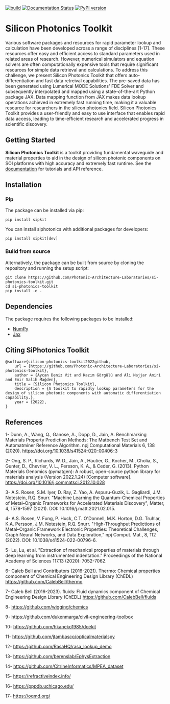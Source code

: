 [![build](https://github.com/Photonic-Architecture-Laboratories/si-photonics-toolkit/actions/workflows/makefile.yml/badge.svg)](https://github.com/Photonic-Architecture-Laboratories/si-photonics-toolkit/actions/workflows/makefile.yml)
[![Documentation Status](https://readthedocs.org/projects/sipkit/badge/?version=latest)](https://sipkit.readthedocs.io/en/latest/?badge=latest)
[![PyPI version](https://badge.fury.io/py/sipkit.svg)](https://badge.fury.io/py/sipkit)

# Silicon Photonics Toolkit

Various software packages and resources for rapid parameter lookup and calculation have been developed across a range of disciplines [1-17]. These resources offer easy and efficient access to standard parameters used in related areas of research. However, numerical simulators and equation solvers are often computationally expensive tools that require significant resources for simple data retrieval and calculations. To address this challenge, we present Silicon Photonics Toolkit that offers auto-differentiation and fast data retreival capabilities. The pre-saved data has been generated using Lumerical MODE Solutions' FDE Solver and subsequently interpolated and mapped using a state-of-the-art Python package JAX. Data mapping function from JAX makes data lookup operations achieved in extremely fast running time, making it a valuable resource for researchers in the silicon photonics field. Silicon Photonics Toolkit provides a user-friendly and easy to use interface that enables rapid data access, leading to time-efficient research and accelerated progress in scientific discovery.

## Getting Started

**Silicon Photonics Toolkit** is a toolkit providing fundamental waveguide and material properties to aid in the design of silicon photonic components on SOI platforms with high accuracy and extremely fast runtime. See the [documentation](https://sipkit.readthedocs.io/en/latest/) for tutorials and API reference.

## Installation

### Pip

The package can be installed via pip:

    pip install sipkit

You can install siphotonics with additional packages for developers:

    pip install sipkit[dev]

### Build from source

Alternatively, the package can be built from source by cloning the repository and running the setup script:

    git clone https://github.com/Photonic-Architecture-Laboratories/si-photonics-toolkit.git
    cd si-photonics-toolkit
    pip install -e .

## Dependencies

The package requires the following packages to be installed:

-   [NumPy](https://numpy.org/)
-   [Jax](https://jax.readthedocs.io/en/latest/index.html)

## Citing SiPhotonics Toolkit

    @software{silicon-photonics-toolkit2022github,
        url = {https://github.com/Photonic-Architecture-Laboratories/si-photonics-toolkit},
        author = {Aycan Deniz Vit and Kazım Görgülü and Ali Najjar Amiri and Emir Salih Mağden},
        title = {Silicon Photonics Toolkit},
        description = {A toolkit to rapidly lookup parameters for the design of silicon photonic components with automatic differentiation capability.},
        year = {2022},
    }
    
## References

1- Dunn, A., Wang, Q., Ganose, A., Dopp, D., Jain, A. Benchmarking Materials Property
Prediction Methods: The Matbench Test Set and Automatminer Reference Algorithm. npj 
Computational Materials 6, 138 (2020). https://doi.org/10.1038/s41524-020-00406-3

2- Ong, S. P., Richards, W. D., Jain, A., Hautier, G., Kocher, M., Cholia, S., Gunter, D., Chevrier, V. L., Persson, K. A., & Ceder, G. (2013). Python Materials Genomics (pymatgen): A robust, open-source python library for materials analysis (Version 2022.1.24) [Computer software]. https://doi.org/10.1016/j.commatsci.2012.10.028

3- A.S. Rosen, S.M. Iyer, D. Ray, Z. Yao, A. Aspuru-Guzik, L. Gagliardi, J.M. Notestein, R.Q. Snurr. "Machine Learning the Quantum-Chemical Properties of Metal–Organic Frameworks for Accelerated Materials Discovery", Matter, 4, 1578-1597 (2021). DOI: 10.1016/j.matt.2021.02.015.

4- A.S. Rosen, V. Fung, P. Huck, C.T. O'Donnell, M.K. Horton, D.G. Truhlar, K.A. Persson, J.M. Notestein, R.Q. Snurr. "High-Throughput Predictions of Metal–Organic Framework Electronic Properties: Theoretical Challenges, Graph Neural Networks, and Data Exploration," npj Comput. Mat., 8, 112 (2022). DOI: 10.1038/s41524-022-00796-6.

5- Lu, Lu, et al. "Extraction of mechanical properties of materials through deep learning from instrumented indentation." Proceedings of the National Academy of Sciences 117.13 (2020): 7052-7062.

6- Caleb Bell and Contributors (2016-2021). Thermo: Chemical properties component of Chemical Engineering Design Library (ChEDL) https://github.com/CalebBell/thermo

7- Caleb Bell (2016-2023). fluids: Fluid dynamics component of Chemical Engineering Design Library (ChEDL) https://github.com/CalebBell/fluids

8- https://github.com/wigging/chemics

9- https://github.com/dukenmarga/civil-engineering-toolbox

10- https://github.com/hkaneko1985/dcekit

11- https://github.com/jtambasco/opticalmaterialspy

12- https://github.com/RasaHQ/rasa_lookup_demo

13- https://github.com/berenslab/EphysExtraction

14- https://github.com/CitrineInformatics/MPEA_dataset

15- https://refractiveindex.info/

16- https://pppdb.uchicago.edu/

17- https://oqmd.org/
